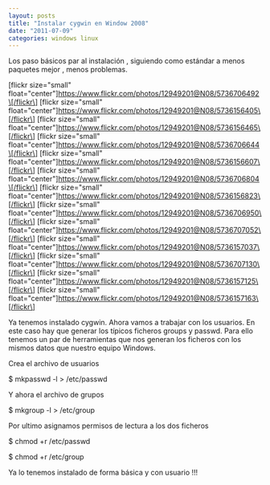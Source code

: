 ```yaml
---
layout: posts
title: "Instalar cygwin en Window 2008"
date: "2011-07-09"
categories: windows linux
---
```


Los paso básicos par al instalación , siguiendo como estándar a menos paquetes mejor , menos problemas.

\[flickr size="small" float="center"\]https://www.flickr.com/photos/12949201@N08/5736706492\[/flickr\] \[flickr size="small" float="center"\]https://www.flickr.com/photos/12949201@N08/5736156405\[/flickr\] \[flickr size="small" float="center"\]https://www.flickr.com/photos/12949201@N08/5736156465\[/flickr\] \[flickr size="small" float="center"\]https://www.flickr.com/photos/12949201@N08/5736706644\[/flickr\] \[flickr size="small" float="center"\]https://www.flickr.com/photos/12949201@N08/5736156607\[/flickr\] \[flickr size="small" float="center"\]https://www.flickr.com/photos/12949201@N08/5736706804\[/flickr\] \[flickr size="small" float="center"\]https://www.flickr.com/photos/12949201@N08/5736156823\[/flickr\] \[flickr size="small" float="center"\]https://www.flickr.com/photos/12949201@N08/5736706950\[/flickr\] \[flickr size="small" float="center"\]https://www.flickr.com/photos/12949201@N08/5736707052\[/flickr\] \[flickr size="small" float="center"\]https://www.flickr.com/photos/12949201@N08/5736157037\[/flickr\] \[flickr size="small" float="center"\]https://www.flickr.com/photos/12949201@N08/5736707130\[/flickr\] \[flickr size="small" float="center"\]https://www.flickr.com/photos/12949201@N08/5736157125\[/flickr\] \[flickr size="small" float="center"\]https://www.flickr.com/photos/12949201@N08/5736157163\[/flickr\]

Ya tenemos instalado cygwin. Ahora vamos a trabajar con los usuarios. En este caso hay que generar los típicos ficheros groups y passwd. Para ello tenemos un par de herramientas que nos generan los ficheros con los mismos datos que nuestro equipo Windows.

Crea el archivo de usuarios

$ mkpasswd -l > /etc/passwd

Y ahora el archivo de grupos

$ mkgroup -l > /etc/group

Por ultimo asignamos permisos de lectura a los dos ficheros

$ chmod +r /etc/passwd

$ chmod +r /etc/group

Ya lo tenemos instalado de forma básica y con usuario !!!
